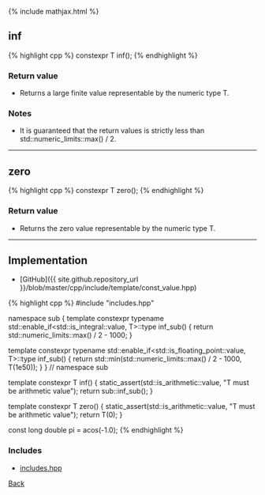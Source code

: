 {% include mathjax.html %}

## inf

{% highlight cpp %}
constexpr T inf();
{% endhighlight %}

### Return value

- Returns a large finite value representable by the numeric type T.

### Notes

- It is guaranteed that the return values is strictly less than std::numeric_limits<T>::max() / 2.

---------------------------------------

## zero

{% highlight cpp %}
constexpr T zero();
{% endhighlight %}

### Return value

- Returns the zero value representable by the numeric type T.

---------------------------------------

## Implementation

- [GitHub]({{ site.github.repository_url }}/blob/master/cpp/include/template/const_value.hpp)

{% highlight cpp %}
#include "includes.hpp"


namespace sub {
template <typename T>
constexpr typename std::enable_if<std::is_integral<T>::value, T>::type
inf_sub() {
  return std::numeric_limits<T>::max() / 2 - 1000;
}

template <typename T>
constexpr typename std::enable_if<std::is_floating_point<T>::value, T>::type
inf_sub() {
  return std::min(std::numeric_limits<T>::max() / 2 - 1000, T(1e50));
}
}  // namespace sub

template <typename T> constexpr T inf() {
  static_assert(std::is_arithmetic<T>::value, "T must be arithmetic value");
  return sub::inf_sub<T>();
}

template <typename T> constexpr T zero() {
  static_assert(std::is_arithmetic<T>::value, "T must be arithmetic value");
  return T(0);
}

const long double pi = acos(-1.0);
{% endhighlight %}

### Includes

- [includes.hpp](includes)

[Back](../..)
